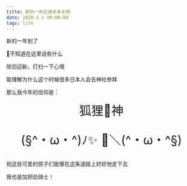 ```yaml
---
title: 新的一年还请多多关照
date: 2020-1-1 00:00:00
tags: life
---
```


新的一年到了

👴不知道在这里说些什么

除旧迎新，打扫一下心境

能理解为什么这个时候很多日本人会去神社参拜

那么我今年的信仰是：

<font size = "6"><center>狐狸🦊神

 (§^・ω・^)ﾉ✨  🌽＼(^・ω・^§)</center></font>

祝这些可爱的孩子们能够在这条道路上好好地走下去

我也是加把劲骑士！